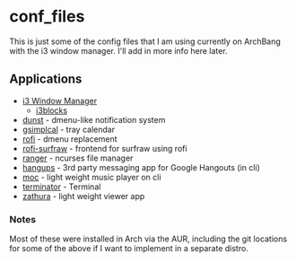 # conf_files

This is just some of the config files that I am using currently on
ArchBang with the i3 window manager. I'll add in more info here later.

## Applications

* [i3 Window Manager](http://i3wm.org)
  * [i3blocks](http://vivien.github.io/i3blocks/)
* [dunst](http://www.knopwob.org/dunst/) - dmenu-like notification system
* [gsimplcal](https://github.com/dmedvinsky/gsimplecal) - tray calendar
* [rofi](https://github.com/DaveDavenport/rofi) - dmenu replacement
* [rofi-surfraw](https://github.com/carnager/rofi-scripts/tree/master/rofi-surfraw) - frontend for surfraw using rofi
* [ranger](https://wiki.archlinux.org/index.php/Ranger) - ncurses file manager
* [hangups](https://github.com/tdryer/hangups) - 3rd party messaging app for Google Hangouts (in cli)
* [moc](https://wiki.archlinux.org/index.php/Moc) - light weight music player on cli
* [terminator](http://gnometerminator.blogspot.com/p/introduction.html) - Terminal
* [zathura](https://pwmt.org/projects/zathura/) - light weight viewer app


### Notes
Most of these were installed in Arch via the AUR, including the git locations for some of the above if I want to implement in a separate distro.
